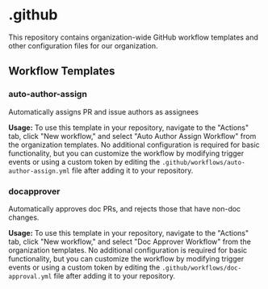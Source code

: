 # .github

This repository contains organization-wide GitHub workflow templates and other configuration files for our organization.

## Workflow Templates

### auto-author-assign

Automatically assigns PR and issue authors as assignees

**Usage:**
To use this template in your repository, navigate to the "Actions" tab, click "New workflow," and select "Auto Author Assign Workflow" from the organization templates. No additional configuration is required for basic functionality, but you can customize the workflow by modifying trigger events or using a custom token by editing the `.github/workflows/auto-author-assign.yml` file after adding it to your repository.

### docapprover

Automatically approves doc PRs, and rejects those that have non-doc changes.

**Usage:**
To use this template in your repository, navigate to the "Actions" tab, click "New workflow," and select "Doc Approver Workflow" from the organization templates. No additional configuration is required for basic functionality, but you can customize the workflow by modifying trigger events or using a custom token by editing the `.github/workflows/doc-approval.yml` file after adding it to your repository.
